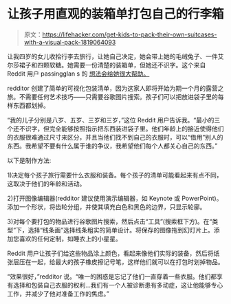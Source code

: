 # 让孩子用直观的装箱单打包自己的行李箱

> 原文：<https://lifehacker.com/get-kids-to-pack-their-own-suitcases-with-a-visual-pack-1819064093>

让我四岁的女儿收拾行李去旅行，让她自己决定，她会带上她的毛绒兔子、一件艾尔莎裙子和四颗软糖。她需要一份清楚的装箱单，但她还不识字。这个来自 Reddit 用户 passingglan s 的 [想法会给她很大帮助。](https://www.reddit.com/r/ADHD/comments/731p5n/this_visual_packing_list_enabled_my_kids_to/) 



redditor 创建了简单的可视化包装清单，因为这家人即将开始为期一个月的露营之旅。不需要任何艺术技巧——只需要谷歌图片搜索。孩子们可以把放进袋子里的每样东西都划掉。

“我的儿子分别是八岁、五岁、三岁和三岁，”这位 Reddit 用户告诉我。“最小的三个还不识字，但完全能够按照指示把东西装进袋子里。他们年龄上的接近使得他们的衣服很难通过尺寸来区分，并且当他们找不到自己的衣服时，可以“借用”别人的东西。我希望不要有什么属于谁的争议，我希望他们每个人都关心自己的东西。”

以下是制作方法:

1)决定每个孩子旅行需要什么衣服和装备。每个孩子的清单可能看起来有点不同，这取决于他们的年龄和活动。

2)打开图像编辑器(redditor 建议使用演示编辑器，如 Keynote 或 PowerPoint)。添加一个形状，将齿轮分组，并使其填充白色和黑色的边界，只显示轮廓。

3)对每个要打包的物品进行谷歌图片搜索，然后点击“工具”(搜索框下方)。在“类型”下，选择“线条画”选择线条粗实的简单设计。将保存的图像拖到幻灯片上。添加您喜欢的任何定制，如睡衣上的小星星。

Reddit 用户让孩子们给这些物品涂上颜色，看起来像他们实际的装备，然后将纸张层压在一起，给最大的孩子橡皮擦记号笔，这样他们就可以在打包时划掉物品。

“效果很好，”redditor 说。“唯一的困惑是忘记了他们一直穿着一些衣服。他们都享有选择和包装自己衣服的权利...我们有一个人被诊断患有多动症，这让他能够专心工作，并减少了他对准备工作的焦虑。”